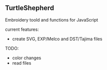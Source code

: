 ## TurtleShepherd

Embroidery toold and functions for JavaScript

current features:
* create SVG, EXP/Melco and DST/Tajima files

TODO:
* color changes
* read files
